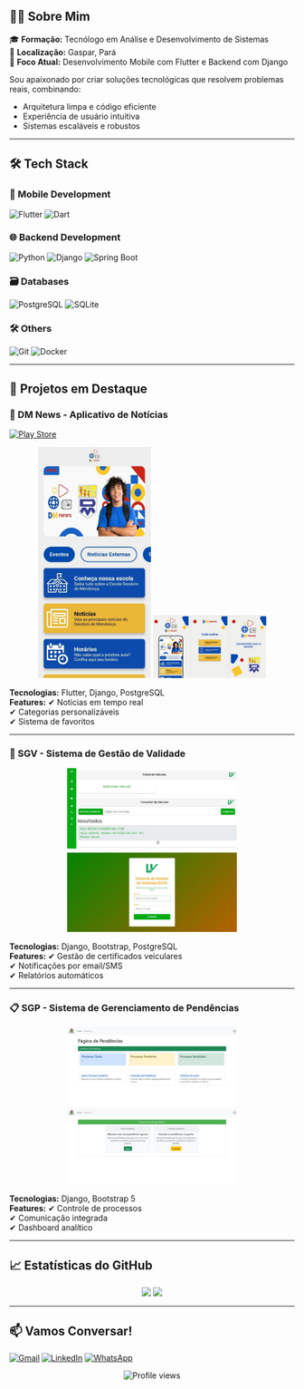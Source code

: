 ## **👨‍💻 Sobre Mim** 

🎓 **Formação:** Tecnólogo em Análise e Desenvolvimento de Sistemas  
📍 **Localização:** Gaspar, Pará  
🚀 **Foco Atual:** Desenvolvimento Mobile com Flutter e Backend com Django  

Sou apaixonado por criar soluções tecnológicas que resolvem problemas reais, combinando:  
- Arquitetura limpa e código eficiente  
- Experiência de usuário intuitiva  
- Sistemas escaláveis e robustos  

---

## **🛠 Tech Stack**  

### **📱 Mobile Development**  
![Flutter](https://img.shields.io/badge/Flutter-02569B?style=for-the-badge&logo=flutter&logoColor=white)
![Dart](https://img.shields.io/badge/Dart-0175C2?style=for-the-badge&logo=dart&logoColor=white)

### **🌐 Backend Development**  
![Python](https://img.shields.io/badge/Python-3776AB?style=for-the-badge&logo=python&logoColor=white)
![Django](https://img.shields.io/badge/Django-092E20?style=for-the-badge&logo=django&logoColor=white)
![Spring Boot](https://img.shields.io/badge/Spring_Boot-6DB33F?style=for-the-badge&logo=spring-boot&logoColor=white)

### **🗃️ Databases**  
![PostgreSQL](https://img.shields.io/badge/PostgreSQL-316192?style=for-the-badge&logo=postgresql&logoColor=white)
![SQLite](https://img.shields.io/badge/SQLite-07405E?style=for-the-badge&logo=sqlite&logoColor=white)

### **🛠️ Others**  
![Git](https://img.shields.io/badge/Git-F05032?style=for-the-badge&logo=git&logoColor=white)
![Docker](https://img.shields.io/badge/Docker-2496ED?style=for-the-badge&logo=docker&logoColor=white)

---

## **🌟 Projetos em Destaque**

### **📰 DM News - Aplicativo de Notícias**  
[![Play Store](https://img.shields.io/badge/Google_Play-414141?style=for-the-badge&logo=google-play&logoColor=white)](https://play.google.com/store/apps/details?id=br.com.dmnews)

<div align="center">
  <img src="https://github.com/rafaelorland/readme/blob/main/dmnews/image-copy.png" width="200" />
  <img src="https://github.com/rafaelorland/readme/blob/main/dmnews/image.png" width="200" />
</div>

**Tecnologias:** Flutter, Django, PostgreSQL  
**Features:**
✔ Notícias em tempo real  
✔ Categorias personalizáveis  
✔ Sistema de favoritos  

---

### **🚗 SGV - Sistema de Gestão de Validade**  
<div align="center">
  <img src="https://github.com/rafaelorland/readme/blob/main/sgv/image-copy.png" width="300" />
  <img src="https://github.com/rafaelorland/readme/blob/main/sgv/image.png" width="300" />
</div>

**Tecnologias:** Django, Bootstrap, PostgreSQL  
**Features:**
✔ Gestão de certificados veiculares  
✔ Notificações por email/SMS  
✔ Relatórios automáticos  

---

### **📋 SGP - Sistema de Gerenciamento de Pendências**  
<div align="center">
  <img src="https://github.com/rafaelorland/readme/blob/main/sgp/image-copy.png" width="300" />
  <img src="https://github.com/rafaelorland/readme/blob/main/sgp/image.png" width="300" />
</div>

**Tecnologias:** Django, Bootstrap 5  
**Features:**
✔ Controle de processos  
✔ Comunicação integrada  
✔ Dashboard analítico  

---

## **📈 Estatísticas do GitHub**

<div align="center">
  <img height="180em" src="https://github-readme-stats.vercel.app/api?username=rafaelorland&show_icons=true&theme=dracula&include_all_commits=true&count_private=true"/>
  <img height="180em" src="https://github-readme-stats.vercel.app/api/top-langs/?username=rafaelorland&layout=compact&langs_count=7&theme=dracula"/>
</div>

---

## **📫 Vamos Conversar!**

[![Gmail](https://img.shields.io/badge/Gmail-D14836?style=for-the-badge&logo=gmail&logoColor=white)](mailto:rafael.souorlan14@gmail.com)
[![LinkedIn](https://img.shields.io/badge/LinkedIn-0077B5?style=for-the-badge&logo=linkedin&logoColor=white)](https://www.linkedin.com/in/seu-linkedin/)
[![WhatsApp](https://img.shields.io/badge/WhatsApp-25D366?style=for-the-badge&logo=whatsapp&logoColor=white)](https://wa.me/5591982297971)

<div align="center">
  <img src="https://komarev.com/ghpvc/?username=rafaelorland&color=blueviolet" alt="Profile views" />
</div>
